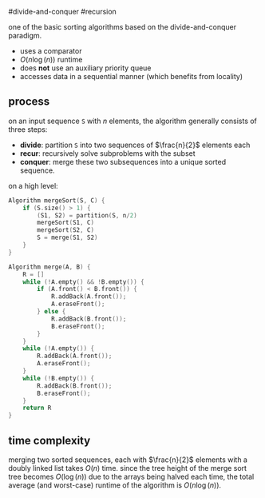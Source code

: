 #divide-and-conquer #recursion 

one of the basic sorting algorithms based on the divide-and-conquer paradigm. 
- uses a comparator
- $O(n\log(n))$ runtime
- does **not** use an auxiliary priority queue
- accesses data in a sequential manner (which benefits from locality)

## process
on an input sequence `S` with $n$ elements, the algorithm generally consists of three steps: 
- **divide**: partition `S` into two sequences of $\frac{n}{2}$ elements each
- **recur**: recursively solve subproblems with the subset
- **conquer**: merge these two subsequences into a unique sorted sequence.

on a high level: 

```cpp
Algorithm mergeSort(S, C) {  
	if (S.size() > 1) {  
		(S1, S2) = partition(S, n/2)  
		mergeSort(S1, C)  
		mergeSort(S2, C)  
		S = merge(S1, S2)
	}
}
```

```cpp
Algorithm merge(A, B) {  
	R = []
	while (!A.empty() && !B.empty()) {  
		if (A.front() < B.front()) {  
			R.addBack(A.front());
			A.eraseFront();  
		} else {  
			R.addBack(B.front());
			B.eraseFront();  
		}  
	}  
	while (!A.empty()) { 
		R.addBack(A.front()); 
		A.eraseFront(); 
	}  
	while (!B.empty()) { 
		R.addBack(B.front()); 
		B.eraseFront(); 
	}  
	return R  
}
```

## time complexity
merging two sorted sequences, each with $\frac{n}{2}$ elements with a doubly linked list takes $O(n)$ time. since the tree height of the merge sort tree becomes $O(\log(n))$ due to the arrays being halved each time, the total average (and worst-case) runtime of the algorithm is $O(n\log(n))$.